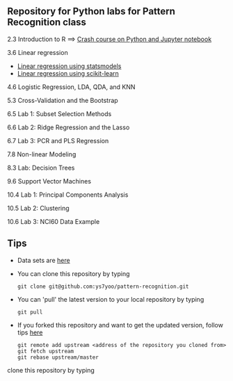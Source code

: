 
## Repository for Python labs for Pattern Recognition class

2.3 Introduction to R ==> [Crash course on Python and Jupyter notebook](lab2.ipynb)

3.6 Linear regression
   * [Linear regression using statsmodels](lab3.ipynb)
   * [Linear regression using scikit-learn](lab3-sklearn.ipynb)   

4.6 Logistic Regression, LDA, QDA, and KNN

5.3 Cross-Validation and the Bootstrap


6.5 Lab 1: Subset Selection Methods

6.6 Lab 2: Ridge Regression and the Lasso

6.7 Lab 3: PCR and PLS Regression


7.8 Non-linear Modeling


8.3 Lab: Decision Trees


9.6 Support Vector Machines

10.4 Lab 1: Principal Components Analysis

10.5 Lab 2: Clustering

10.6 Lab 3: NCI60 Data Example

## Tips
  * Data sets are [here](https://github.com/ys7yoo/pattern-recognition/tree/master/data)
  
  * You can clone this repository by typing
    ```
    git clone git@github.com:ys7yoo/pattern-recognition.git
    ```
  * You can 'pull' the latest version to your local repository by typing
    ```
    git pull
    ```
  * If you forked this repository and want to get the updated version, follow tips [here](https://stackoverflow.com/questions/26757353/re-fork-a-repository-on-github)
    ```
    git remote add upstream <address of the repository you cloned from>
    git fetch upstream
    git rebase upstream/master
    ```
    
    
  clone this repository by typing

